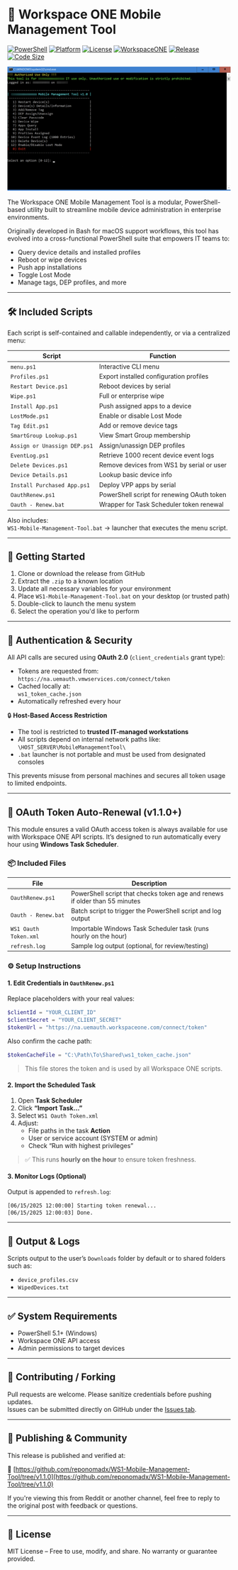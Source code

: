 # 📱 Workspace ONE Mobile Management Tool

[![PowerShell](https://img.shields.io/badge/PowerShell-5.1%2B-blue.svg)](https://docs.microsoft.com/powershell/)
[![Platform](https://img.shields.io/badge/Platform-Windows%2010%20%2F%2011-lightgrey)](https://microsoft.com)
[![License](https://img.shields.io/badge/License-MIT-green.svg)](LICENSE)
[![WorkspaceONE](https://img.shields.io/badge/WorkspaceONE-API_Integrated-blueviolet.svg)](https://developer.vmware.com/apis/ws1/)
[![Release](https://img.shields.io/github/v/release/reponomadx/WS1-Mobile-Management-Tool.svg)](https://github.com/reponomadx/WS1-Mobile-Management-Tool/releases)
[![Code Size](https://img.shields.io/github/languages/code-size/reponomadx/WS1-Mobile-Management-Tool.svg)](https://github.com/reponomadx/WS1-Mobile-Management-Tool)

![Workspace ONE Tool](WS1-Mobile-Management-Tool.jpg)

The Workspace ONE Mobile Management Tool is a modular, PowerShell-based utility built to streamline mobile device administration in enterprise environments.

Originally developed in Bash for macOS support workflows, this tool has evolved into a cross-functional PowerShell suite that empowers IT teams to:

- Query device details and installed profiles  
- Reboot or wipe devices  
- Push app installations  
- Toggle Lost Mode  
- Manage tags, DEP profiles, and more  

---

## 🛠️ Included Scripts

Each script is self-contained and callable independently, or via a centralized menu:

| Script | Function |
|--------|----------|
| `menu.ps1` | Interactive CLI menu |
| `Profiles.ps1` | Export installed configuration profiles |
| `Restart Device.ps1` | Reboot devices by serial |
| `Wipe.ps1` | Full or enterprise wipe |
| `Install App.ps1` | Push assigned apps to a device |
| `LostMode.ps1` | Enable or disable Lost Mode |
| `Tag Edit.ps1` | Add or remove device tags |
| `SmartGroup Lookup.ps1` | View Smart Group membership |
| `Assign or Unassign DEP.ps1` | Assign/unassign DEP profiles |
| `EventLog.ps1` | Retrieve 1000 recent device event logs |
| `Delete Devices.ps1` | Remove devices from WS1 by serial or user |
| `Device Details.ps1` | Lookup basic device info |
| `Install Purchased App.ps1` | Deploy VPP apps by serial |
| `OauthRenew.ps1` | PowerShell script for renewing OAuth token |
| `Oauth - Renew.bat` | Wrapper for Task Scheduler token renewal |

Also includes:  
`WS1-Mobile-Management-Tool.bat` → launcher that executes the menu script.

---

## 🚀 Getting Started

1. Clone or download the release from GitHub  
2. Extract the `.zip` to a known location  
3. Update all necessary variables for your environment  
4. Place `WS1-Mobile-Management-Tool.bat` on your desktop (or trusted path)  
5. Double-click to launch the menu system  
6. Select the operation you'd like to perform  

---

## 🔐 Authentication & Security

All API calls are secured using **OAuth 2.0** (`client_credentials` grant type):

- Tokens are requested from:  
  `https://na.uemauth.vmwservices.com/connect/token`
- Cached locally at:  
  `ws1_token_cache.json`
- Automatically refreshed every hour

🔒 **Host-Based Access Restriction**

- The tool is restricted to **trusted IT-managed workstations**
- All scripts depend on internal network paths like:  
  `\HOST_SERVER\MobileManagementTool\`
- `.bat` launcher is not portable and must be used from designated consoles

This prevents misuse from personal machines and secures all token usage to limited endpoints.

---

## 🔁 OAuth Token Auto-Renewal (v1.1.0+)

This module ensures a valid OAuth access token is always available for use with Workspace ONE API scripts. It’s designed to run automatically every hour using **Windows Task Scheduler**.

### 📦 Included Files

| File | Description |
|------|-------------|
| `OauthRenew.ps1` | PowerShell script that checks token age and renews if older than 55 minutes |
| `Oauth - Renew.bat` | Batch script to trigger the PowerShell script and log output |
| `WS1 Oauth Token.xml` | Importable Windows Task Scheduler task (runs hourly on the hour) |
| `refresh.log` | Sample log output (optional, for review/testing) |

### ⚙️ Setup Instructions

#### 1. Edit Credentials in `OauthRenew.ps1`

Replace placeholders with your real values:

```powershell
$clientId = "YOUR_CLIENT_ID"
$clientSecret = "YOUR_CLIENT_SECRET"
$tokenUrl = "https://na.uemauth.workspaceone.com/connect/token"
```

Also confirm the cache path:

```powershell
$tokenCacheFile = "C:\Path\To\Shared\ws1_token_cache.json"
```

> This file stores the token and is used by all Workspace ONE scripts.

#### 2. Import the Scheduled Task

1. Open **Task Scheduler**  
2. Click **“Import Task…”**  
3. Select `WS1 Oauth Token.xml`  
4. Adjust:
   - File paths in the task **Action**
   - User or service account (SYSTEM or admin)
   - Check “Run with highest privileges”

> ✅ This runs **hourly on the hour** to ensure token freshness.

#### 3. Monitor Logs (Optional)

Output is appended to `refresh.log`:

```text
[06/15/2025 12:00:00] Starting token renewal...
[06/15/2025 12:00:03] Done.
```

---

## 📂 Output & Logs

Scripts output to the user’s `Downloads` folder by default or to shared folders such as:

- `device_profiles.csv`
- `WipedDevices.txt`

---

## ✅ System Requirements

- PowerShell 5.1+ (Windows)  
- Workspace ONE API access  
- Admin permissions to target devices  

---

## 🤝 Contributing / Forking

Pull requests are welcome. Please sanitize credentials before pushing updates.  
Issues can be submitted directly on GitHub under the [Issues tab](https://github.com/reponomadx/WS1-Mobile-Management-Tool/issues).

---

## 📢 Publishing & Community

This release is published and verified at:

🔗 [https://github.com/reponomadx/WS1-Mobile-Management-Tool/tree/v1.1.0](https://github.com/reponomadx/WS1-Mobile-Management-Tool/tree/v1.1.0)

If you're viewing this from Reddit or another channel, feel free to reply to the original post with feedback or questions.

---

## 📄 License

MIT License – Free to use, modify, and share. No warranty or guarantee provided.
